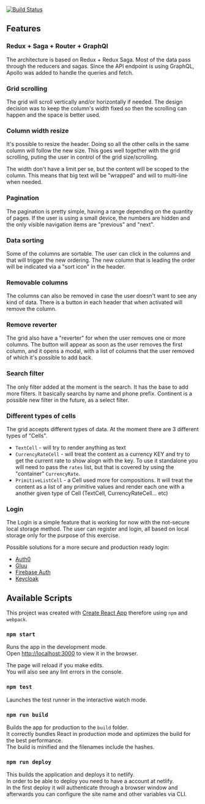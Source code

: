 [![Build Status](https://travis-ci.org/gabrielalan/countries.svg?branch=master)](https://travis-ci.org/gabrielalan/countries)

## Features

### Redux + Saga + Router + GraphQl

The architecture is based on Redux + Redux Saga. Most of the data pass through the reducers and sagas.
Since the API endpoint is using GraphQL, Apollo was added to handle the queries and fetch.

### Grid scrolling

The grid will scroll vertically and/or horizontally if needed. The design decision was to keep the column's width fixed so then the scrolling can happen and the space is better used.

### Column width resize

It's possible to resize the header. Doing so all the other cells in the same column will follow the new size.
This goes well together with the grid scrolling, puting the user in control of the grid size/scrolling.

The width don't have a limit per se, but the content will be scoped to the column. This means that big text will be "wrapped" and will to multi-line when needed.

### Pagination

The pagination is pretty simple, having a range depending on the quantity of pages. 
If the user is using a small device, the numbers are hidden and the only visible navigation items are "previous" and "next".

### Data sorting

Some of the columns are sortable. The user can click in the columns and that will trigger the new ordering.
The new column that is leading the order will be indicated via a "sort icon" in the header.

### Removable columns

The columns can also be removed in case the user doesn't want to see any kind of data.
There is a button in each header that when activated will remove the column.

### Remove reverter

The grid also have a "reverter" for when the user removes one or more columns.
The button will appear as soon as the user removes the first column, and it opens a modal, with a list of columns that the user removed of which it's possible to add back.

### Search filter

The only filter added at the moment is the search. It has the base to add more filters.
It basically searchs by name and phone prefix. Continent is a possible new filter in the future, as a select filter.

### Different types of cells

The grid accepts different types of data. At the moment there are 3 different types of "Cells".
- `TextCell` - will try to render anything as text
- `CurrencyRateCell` - will treat the content as a currency KEY and try to get the current rate to show alogn with the key. To use it standalone you will need to pass the `rates` list, but that is covered by using the "container" `CurrencyRate`.
- `PrimitiveListCell` - a Cell used more for compositions. It will treat the content as a list of any primitive values and render each one with a another given type of Cell (TextCell, CurrencyRateCell... etc)

### Login 

The Login is a simple feature that is working for now with the not-secure local storage method. 
The user can register and login, all based on local storage only for the purpose of this exercise.

Possible solutions for a more secure and production ready login:
- [Auth0](https://auth0.com/opensource)
- [Gluu](https://www.gluu.org/)
- [Firebase Auth](https://firebase.google.com/docs/auth)
- [Keycloak](https://www.keycloak.org/)

## Available Scripts

This project was created with [Create React App](https://github.com/facebook/create-react-app) therefore using `npm` and `webpack`.

### `npm start`

Runs the app in the development mode.<br>
Open [http://localhost:3000](http://localhost:3000) to view it in the browser.

The page will reload if you make edits.<br>
You will also see any lint errors in the console.

### `npm test`

Launches the test runner in the interactive watch mode.

### `npm run build`

Builds the app for production to the `build` folder.<br>
It correctly bundles React in production mode and optimizes the build for the best performance.<br>
The build is minified and the filenames include the hashes.


### `npm run deploy`

This builds the application and deploys it to netlify.<br>
In order to be able to deploy you need to have a account at netlify.<br>
In the first deploy it will authenticate through a browser window and afterwards you can configure the site name and other variables via CLI.